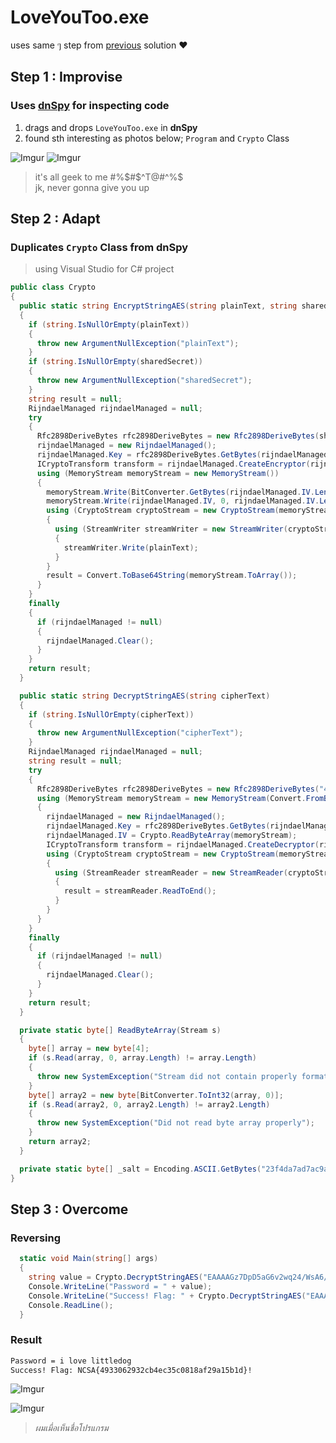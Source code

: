 # LoveYouToo.exe
uses same ๆ step from [previous](1Time.md) solution ❤

## Step 1 : Improvise 
### Uses [dnSpy](https://github.com/dnSpy/dnSpy) for inspecting code
1. drags and drops `LoveYouToo.exe` in **dnSpy**
2. found sth interesting as photos below; `Program` and `Crypto` Class

![Imgur](https://imgur.com/17j86RS.png)
![Imgur](https://imgur.com/2ruWDzi.png)

> it's all geek to me #%$#$^T@#^%$<br>
> jk, never gonna give you up

## Step 2 : Adapt
### Duplicates `Crypto` Class from dnSpy
> using Visual Studio for C# project
```cs
public class Crypto
{
  public static string EncryptStringAES(string plainText, string sharedSecret)
  {
    if (string.IsNullOrEmpty(plainText))
    {
      throw new ArgumentNullException("plainText");
    }
    if (string.IsNullOrEmpty(sharedSecret))
    {
      throw new ArgumentNullException("sharedSecret");
    }
    string result = null;
    RijndaelManaged rijndaelManaged = null;
    try
    {
      Rfc2898DeriveBytes rfc2898DeriveBytes = new Rfc2898DeriveBytes(sharedSecret, Crypto._salt);
      rijndaelManaged = new RijndaelManaged();
      rijndaelManaged.Key = rfc2898DeriveBytes.GetBytes(rijndaelManaged.KeySize / 8);
      ICryptoTransform transform = rijndaelManaged.CreateEncryptor(rijndaelManaged.Key, rijndaelManaged.IV);
      using (MemoryStream memoryStream = new MemoryStream())
      {
        memoryStream.Write(BitConverter.GetBytes(rijndaelManaged.IV.Length), 0, 4);
        memoryStream.Write(rijndaelManaged.IV, 0, rijndaelManaged.IV.Length);
        using (CryptoStream cryptoStream = new CryptoStream(memoryStream, transform, CryptoStreamMode.Write))
        {
          using (StreamWriter streamWriter = new StreamWriter(cryptoStream))
          {
            streamWriter.Write(plainText);
          }
        }
        result = Convert.ToBase64String(memoryStream.ToArray());
      }
    }
    finally
    {
      if (rijndaelManaged != null)
      {
        rijndaelManaged.Clear();
      }
    }
    return result;
  }

  public static string DecryptStringAES(string cipherText)
  {
    if (string.IsNullOrEmpty(cipherText))
    {
      throw new ArgumentNullException("cipherText");
    }
    RijndaelManaged rijndaelManaged = null;
    string result = null;
    try
    {
      Rfc2898DeriveBytes rfc2898DeriveBytes = new Rfc2898DeriveBytes("4c 69 54 74 31 65 44 40 67", Crypto._salt);
      using (MemoryStream memoryStream = new MemoryStream(Convert.FromBase64String(cipherText)))
      {
        rijndaelManaged = new RijndaelManaged();
        rijndaelManaged.Key = rfc2898DeriveBytes.GetBytes(rijndaelManaged.KeySize / 8);
        rijndaelManaged.IV = Crypto.ReadByteArray(memoryStream);
        ICryptoTransform transform = rijndaelManaged.CreateDecryptor(rijndaelManaged.Key, rijndaelManaged.IV);
        using (CryptoStream cryptoStream = new CryptoStream(memoryStream, transform, CryptoStreamMode.Read))
        {
          using (StreamReader streamReader = new StreamReader(cryptoStream))
          {
            result = streamReader.ReadToEnd();
          }
        }
      }
    }
    finally
    {
      if (rijndaelManaged != null)
      {
        rijndaelManaged.Clear();
      }
    }
    return result;
  }

  private static byte[] ReadByteArray(Stream s)
  {
    byte[] array = new byte[4];
    if (s.Read(array, 0, array.Length) != array.Length)
    {
      throw new SystemException("Stream did not contain properly formatted byte array");
    }
    byte[] array2 = new byte[BitConverter.ToInt32(array, 0)];
    if (s.Read(array2, 0, array2.Length) != array2.Length)
    {
      throw new SystemException("Did not read byte array properly");
    }
    return array2;
  }

  private static byte[] _salt = Encoding.ASCII.GetBytes("23f4da7ad7ac9a74be5f5b245efde5fc");
}
``` 

## Step 3 : Overcome
### Reversing
```cs
  static void Main(string[] args)
  {
    string value = Crypto.DecryptStringAES("EAAAAGz7DpD5aG6v2wq24/WsA6/rFAV7KsPco0oDUgnNRE2UHownh8ClTUCMIxWg+HECKQ==");
    Console.WriteLine("Password = " + value);
    Console.WriteLine("Success! Flag: " + Crypto.DecryptStringAES("EAAAAGa6e4r58bf05YW/yPHVuV6dUGOn9KjQVegAQtiU57mNMamgWS4F/5VmRc4RftmdLdOCWfmXLSxdLbaFLv9BJgk=") + "!");
    Console.ReadLine();
  }
```
### Result
```cmd
Password = i love littledog
Success! Flag: NCSA{4933062932cb4ec35c0818af29a15b1d}!
```

![Imgur](https://i.imgur.com/77otpco.jpeg)

![Imgur](https://imgur.com/v8tiJft.jpg)
> *ผมเมื่อเห็นชื่อโปรแกรม*
